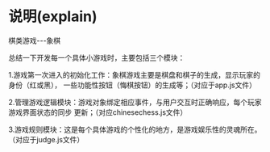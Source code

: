 说明(explain)
===================

棋类游戏---象棋    

总结一下开发每一个具体小游戏时，主要包括三个模块：

1.游戏第一次进入的初始化工作：象棋游戏主要是棋盘和棋子的生成，显示玩家的身份（红或黑）， 一些功能性按钮（悔棋按钮）的生成等；（对应于app.js文件）

2.管理游戏逻辑模块：游戏对象绑定相应事件，与用户交互时正确响应，每个玩家游戏界面状态的同步 更新；（对应chinesechess.js文件）

3.游戏规则模块：这是每个具体游戏的个性化的地方，是游戏娱乐性的灵魂所在。（对应于judge.js文件）
